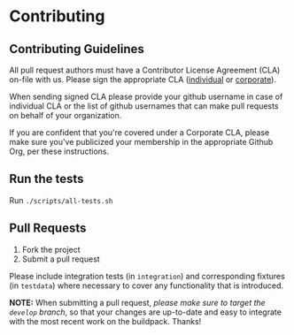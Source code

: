 # Contributing

## Contributing Guidelines

All pull request authors must have a Contributor License Agreement (CLA) on-file with us. Please sign the appropriate CLA ([individual](http://cloudfoundry.org/pdfs/CFF_Individual_CLA.pdf) or [corporate](http://cloudfoundry.org/pdfs/CFF_Corporate_CLA.pdf)).

When sending signed CLA please provide your github username in case of individual CLA or the list of github usernames that can make pull requests on behalf of your organization.

If you are confident that you're covered under a Corporate CLA, please make sure you've publicized your membership in the appropriate Github Org, per these instructions.

## Run the tests
Run `./scripts/all-tests.sh`

## Pull Requests

1. Fork the project
1. Submit a pull request

Please include integration tests (in `integration`) and corresponding fixtures (in `testdata`) where necessary to cover any functionality that is introduced.

**NOTE:** When submitting a pull request, *please make sure to target the `develop` branch*, so that your changes are up-to-date and easy to integrate with the most recent work on the buildpack. Thanks!
